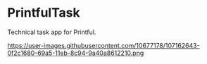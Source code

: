 # PrintfulTask
Technical task app for Printful.

https://user-images.githubusercontent.com/10677178/107162643-0f2c1680-69a5-11eb-8c94-9a40a8612210.png
